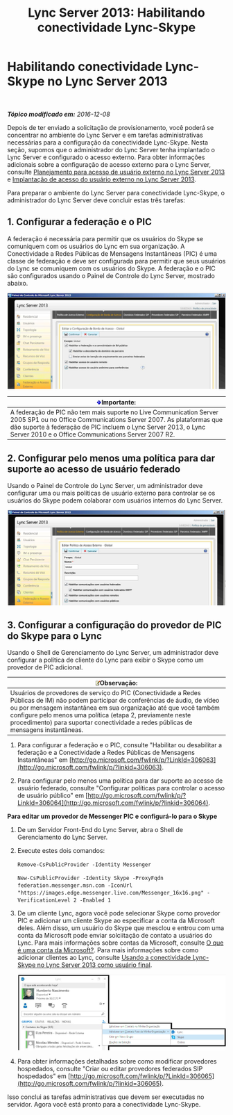 ﻿---
title: 'Lync Server 2013: Habilitando conectividade Lync-Skype'
TOCTitle: Habilitando conectividade Lync-Skype
ms:assetid: 34c4db3e-582f-41fb-85c4-3438ae02f09f
ms:mtpsurl: https://technet.microsoft.com/pt-br/library/Dn440170(v=OCS.15)
ms:contentKeyID: 59602790
ms.date: 12/10/2016
mtps_version: v=OCS.15
ms.translationtype: HT
---

# Habilitando conectividade Lync-Skype no Lync Server 2013

 

_**Tópico modificado em:** 2016-12-08_

Depois de ter enviado a solicitação de provisionamento, você poderá se concentrar no ambiente do Lync Server e em tarefas administrativas necessárias para a configuração da conectividade Lync-Skype. Nesta seção, supomos que o administrador do Lync Server tenha implantado o Lync Server e configurado o acesso externo. Para obter informações adicionais sobre a configuração de acesso externo para o Lync Server, consulte [Planejamento para acesso de usuário externo no Lync Server 2013](lync-server-2013-planning-for-external-user-access.md) e [Implantação de acesso do usuário externo no Lync Server 2013](lync-server-2013-deploying-external-user-access.md).

Para preparar o ambiente do Lync Server para conectividade Lync-Skype, o administrador do Lync Server deve concluir estas três tarefas:

## 1\. Configurar a federação e o PIC

A federação é necessária para permitir que os usuários do Skype se comuniquem com os usuários do Lync em sua organização. A Conectividade a Redes Públicas de Mensagens Instantâneas (PIC) é uma classe de federação e deve ser configurada para permitir que seus usuários do Lync se comuniquem com os usuários do Skype. A federação e o PIC são configurados usando o Painel de Controle do Lync Server, mostrado abaixo.

![Mostrando PIC](images/Dn440170.451b94e3-0b38-488c-835f-1f25690e8074(OCS.15).jpg "Mostrando PIC")

<table>
<thead>
<tr class="header">
<th><img src="images/Gg425939.important(OCS.15).gif" title="important" alt="important" />Importante:</th>
</tr>
</thead>
<tbody>
<tr class="odd">
<td>A federação de PIC não tem mais suporte no Live Communication Server 2005 SP1 ou no Office Communications Server 2007. As plataformas que dão suporte à federação de PIC incluem o Lync Server 2013, o Lync Server 2010 e o Office Communications Server 2007 R2.</td>
</tr>
</tbody>
</table>


## 2\. Configurar pelo menos uma política para dar suporte ao acesso de usuário federado

Usando o Painel de Controle do Lync Server, um administrador deve configurar uma ou mais políticas de usuário externo para controlar se os usuários do Skype podem colaborar com usuários internos do Lync Server.

![Poíticas](images/Dn440170.8fd46ad1-9749-422c-8c47-c16ac9032cdb(OCS.15).jpg "Poíticas")

## 3\. Configurar a configuração do provedor de PIC do Skype para o Lync

Usando o Shell de Gerenciamento do Lync Server, um administrador deve configurar a política de cliente do Lync para exibir o Skype como um provedor de PIC adicional.

<table>
<thead>
<tr class="header">
<th><img src="images/Gg425756.note(OCS.15).gif" title="note" alt="note" />Observação:</th>
</tr>
</thead>
<tbody>
<tr class="odd">
<td>Usuários de provedores de serviço do PIC (Conectividade a Redes Públicas de IM) não podem participar de conferências de áudio, de vídeo ou por mensagem instantânea em sua organização até que você também configure pelo menos uma política (etapa 2, previamente neste procedimento) para suportar conectividade a redes públicas de mensagens instantâneas.</td>
</tr>
</tbody>
</table>


1.  Para configurar a federação e o PIC, consulte "Habilitar ou desabilitar a federação e a Conectividade a Redes Públicas de Mensagens Instantâneas" em [http://go.microsoft.com/fwlink/p/?LinkId=306063](http://go.microsoft.com/fwlink/p/?linkid=306063).

2.  Para configurar pelo menos uma política para dar suporte ao acesso de usuário federado, consulte "Configurar políticas para controlar o acesso de usuário público" em [http://go.microsoft.com/fwlink/p/?LinkId=306064](http://go.microsoft.com/fwlink/p/?linkid=306064).

**Para editar um provedor de Messenger PIC e configurá-lo para o Skype**

1.  De um Servidor Front-End do Lync Server, abra o Shell de Gerenciamento do Lync Server.

2.  Execute estes dois comandos:
    
    `Remove-CsPublicProvider -Identity Messenger`
    
    `New-CsPublicProvider -Identity Skype -ProxyFqdn federation.messenger.msn.com -IconUrl "https://images.edge.messenger.live.com/Messenger_16x16.png" -VerificationLevel 2 -Enabled 1`

3.  De um cliente Lync, agora você pode selecionar Skype como provedor PIC e adicionar um cliente Skype ao especificar a conta da Microsoft deles. Além disso, um usuário do Skype que mesclou e entrou com uma conta da Microsoft pode enviar solciitação de contato a usuários do Lync. Para mais informações sobre contas da Microsoft, consulte [O que é uma conta da Microsoft?](https://support.skype.com/pt-br/faq/fa12059/what-is-a-microsoft-account). Para mais informações sobre como adicionar clientes ao Lync, consulte [Usando a conectividade Lync-Skype no Lync Server 2013 como usuário final](lync-server-2013-using-lync-skype-connectivity-as-an-end-user.md).
    
    ![Adicionar Contato do Skype](images/Dn440170.df0e6ed9-2374-4dfa-a815-87281989487c(OCS.15).jpg "Adicionar Contato do Skype")

4.  Para obter informações detalhadas sobre como modificar provedores hospedados, consulte "Criar ou editar provedores federados SIP hospedados" em [http://go.microsoft.com/fwlink/p/?LinkId=306065](http://go.microsoft.com/fwlink/p/?linkid=306065).

Isso conclui as tarefas administrativas que devem ser executadas no servidor. Agora você está pronto para a conectividade Lync-Skype.

